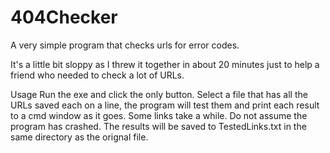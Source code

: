 # 404Checker
A very simple program that checks urls for error codes.

It's a little bit sloppy as I threw it together in about 20 minutes just to help a friend who needed to check a lot of URLs.

Usage
Run the exe and click the only button. Select a file that has all the URLs saved each on a line, the program will test them and print each result to a cmd window as it goes. Some links take a while. Do not assume the program has crashed. The results will be saved to TestedLinks.txt in the same directory as the orignal file.
